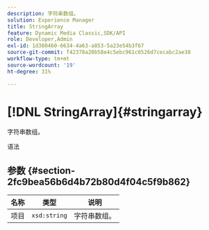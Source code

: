 ```yaml
---
description: 字符串数组。
solution: Experience Manager
title: StringArray
feature: Dynamic Media Classic,SDK/API
role: Developer,Admin
exl-id: 1d380460-6634-4a63-a853-5a23e54b3f67
source-git-commit: f42378a20b58e4c5ebc961c6526d7cecabc2ae38
workflow-type: tm+mt
source-wordcount: '19'
ht-degree: 31%

---
```


# [!DNL StringArray]{#stringarray}

字符串数组。

语法

## 参数 {#section-2fc9bea56b6d4b72b80d4f04c5f9b862}

| 名称 | 类型 | 说明 |
|---|---|---|
| 项目 | `xsd:string` | 字符串数组。 |
